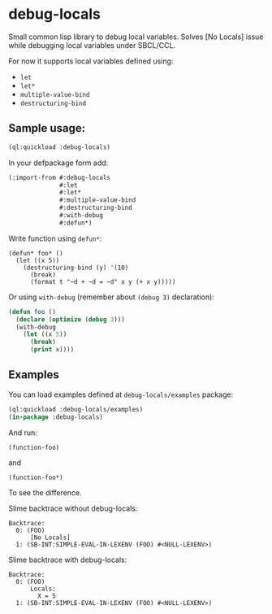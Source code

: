 # debug-locals
Small common lisp library to debug local variables. Solves [No Locals] issue while debugging local variables under SBCL/CCL.

For now it supports local variables defined using:
 - `let`
 - `let*`
 - `multiple-value-bind`
 - `destructuring-bind`

## Sample usage:
```lisp
(ql:quickload :debug-locals)
```
In your defpackage form add:
```lisp
(:import-from #:debug-locals
              #:let
              #:let*
              #:multiple-value-bind
              #:destructuring-bind
              #:with-debug
              #:defun*)
```
Write function using `defun*`:
```
(defun* foo* ()
  (let ((x 5))
    (destructuring-bind (y) '(10)
      (break)
      (format t "~d + ~d = ~d" x y (+ x y)))))
```
Or using `with-debug` (remember about `(debug 3)` declaration):
```lisp
(defun foo ()
  (declare (optimize (debug 3)))
  (with-debug
    (let ((x 5))
      (break)
      (print x))))
```

## Examples

You can load examples defined at `debug-locals/examples` package:
```lisp
(ql:quickload :debug-locals/examples)
(in-package :debug-locals)
```
And run:
```lisp
(function-foo)
```
and
```
(function-foo*)
```
To see the difference.


Slime backtrace without debug-locals:

```slime
Backtrace:
  0: (FOO)
      [No Locals]
  1: (SB-INT:SIMPLE-EVAL-IN-LEXENV (FOO) #<NULL-LEXENV>)
```

Slime backtrace with debug-locals:

```slime
Backtrace:
  0: (FOO)
      Locals:
        X = 5
  1: (SB-INT:SIMPLE-EVAL-IN-LEXENV (FOO) #<NULL-LEXENV>)
```
